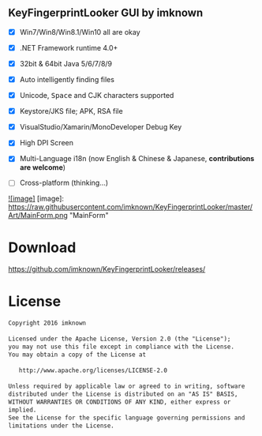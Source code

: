 ## KeyFingerprintLooker GUI by imknown ##


- [x] Win7/Win8/Win8.1/Win10 all are okay<br />
- [x] .NET Framework runtime 4.0+<br />
- [x] 32bit & 64bit Java 5/6/7/8/9<br />
- [x] Auto intelligently finding files <br />
- [x] Unicode, <kbd>Space</kbd> and CJK characters supported<br />
- [x] Keystore/JKS file; APK, RSA file
- [x] VisualStudio/Xamarin/MonoDeveloper Debug Key<br />
- [x] High DPI Screen<br />
- [x] Multi-Language i18n (now English & Chinese & Japanese, **contributions are welcome**)
- [ ] Cross-platform (thinking...)


[![image]](https://raw.githubusercontent.com/imknown/KeyFingerprintLooker/master/Art/MainForm.png)
[image]: https://raw.githubusercontent.com/imknown/KeyFingerprintLooker/master/Art/MainForm.png "MainForm"

# Download
https://github.com/imknown/KeyFingerprintLooker/releases/

# License
    Copyright 2016 imknown
    
    Licensed under the Apache License, Version 2.0 (the "License");
    you may not use this file except in compliance with the License.
    You may obtain a copy of the License at
    
       http://www.apache.org/licenses/LICENSE-2.0
    
    Unless required by applicable law or agreed to in writing, software
    distributed under the License is distributed on an "AS IS" BASIS,
    WITHOUT WARRANTIES OR CONDITIONS OF ANY KIND, either express or implied.
    See the License for the specific language governing permissions and
    limitations under the License.
